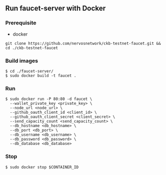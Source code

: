 ## Run faucet-server with Docker

### Prerequisite
- docker


`git clone https://github.com/nervosnetwork/ckb-testnet-faucet.git && cd ./ckb-testnet-faucet`

### Build images
```
$ cd ./faucet-server/
$ sudo docker build -t faucet .
```

### Run 

```
$ sudo docker run -P 80:80 -d faucet \
  --wallet_private_key <private_key> \
  --node_url <node_url> \
  --github_oauth_client_id <client_id> \
  --github_oauth_client_secret <client_secret> \
  --send_capacity_count <send_capacity_count> \
  --db_hostname <db_hostname> \
  --db_port <db_port> \
  --db_username <db_username> \
  --db_password <db_password> \
  --db_database <db_database>
```

### Stop

```
$ sudo docker stop $CONTAINER_ID
```
